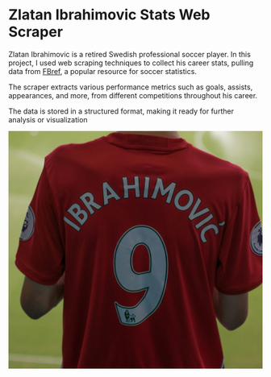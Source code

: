 # Zlatan Ibrahimovic Stats Web Scraper

Zlatan Ibrahimovic is a retired Swedish professional soccer player. In this project, I used web scraping techniques to collect his career stats, pulling data from [FBref](https://fbref.com/en/players/4cde5509/Zlatan-Ibrahimovic#all_stats_standard), a popular resource for soccer statistics.

The scraper extracts various performance metrics such as goals, assists, appearances, and more, from different competitions throughout his career.

The data is stored in a structured format, making it ready for further analysis or visualization

![Zlatan Ibrahimovic](https://github.com/Matin1498/Zlatan-Ibrahimovic-Stats-Web-Scraper/blob/main/zlatan_ibrahimovic.jpg)
